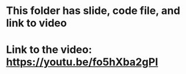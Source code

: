 # This folder has slide, code file, and link to video 
# Link to the video: https://youtu.be/fo5hXba2gPI
